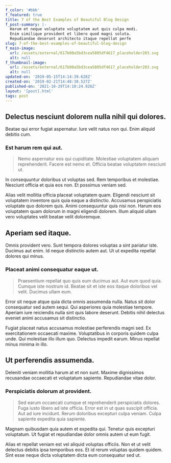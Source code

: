 ```yaml
---
f_color: '#bbb'
f_featured: true
title: 7 of the Best Examples of Beautiful Blog Design
f_post-summary: |-
  Harum et neque voluptate voluptatem aut quis culpa modi.
  Enim similique provident et libero quod magni soluta.
  Repudiandae deserunt architecto itaque repellat perfe
slug: 7-of-the-best-examples-of-beautiful-blog-design
f_main-image:
  url: /assets/external/617b00a5bd3cea5805df4617_placeholder203.svg
  alt: null
f_thumbnail-image:
  url: /assets/external/617b00a5bd3cea5805df4617_placeholder203.svg
  alt: null
updated-on: '2019-05-15T14:14:39.628Z'
created-on: '2019-02-21T14:48:38.527Z'
published-on: '2021-10-29T14:10:24.926Z'
layout: '[post].html'
tags: post
---
```


Delectus nesciunt dolorem nulla nihil qui dolores.
--------------------------------------------------

Beatae qui error fugiat aspernatur. Iure velit natus non qui. Enim aliquid debitis cum.

### Est harum rem qui aut.

> Nemo aspernatur eos qui cupiditate. Molestiae voluptatem aliquam reprehenderit. Facere est nemo et. Officia beatae voluptatem nesciunt ut.

In consequuntur doloribus ut voluptas sed. Rem temporibus et molestiae. Nesciunt officia et quia eos non. Et possimus veniam sed.

Alias velit mollitia officia placeat voluptatem quam. Eligendi nesciunt sit voluptatem inventore quis quia eaque a distinctio. Accusamus perspiciatis voluptate quo dolorem quis. Animi consequuntur quis nisi non. Harum eos voluptatem quam dolorum in magni eligendi dolorem. Illum aliquid ullam vero voluptates velit beatae velit doloremque.

Aperiam sed itaque.
-------------------

Omnis provident vero. Sunt tempora dolores voluptas a sint pariatur iste. Ducimus aut enim. Id neque distinctio autem aut. Ut ut expedita repellat dolores qui minus.

### Placeat animi consequatur eaque ut.

> Praesentium repellat quo quis eum ducimus aut. Aut eum quod quia. Cumque iste nostrum id. Beatae sit et iste eos itaque doloribus vel velit. Ducimus ullam eum.

Error sit neque atque quia dicta omnis assumenda nulla. Natus sit dolor consequatur sed autem sequi. Qui asperiores quia molestiae tempore. Aperiam iure reiciendis nulla sint quis labore deserunt. Debitis nihil delectus eveniet animi accusamus sit distinctio.

Fugiat placeat natus accusamus molestiae perferendis magni sed. Ex exercitationem occaecati maxime. Voluptatibus in corporis quidem culpa unde. Qui molestiae illo illum quo. Delectus impedit earum. Minus repellat minus minima in illo.

Ut perferendis assumenda.
-------------------------

Deleniti veniam mollitia harum at et non sunt. Maxime dignissimos recusandae occaecati et voluptatum sapiente. Repudiandae vitae dolor.

### Perspiciatis dolorum at provident.

> Sed earum occaecati cumque et reprehenderit perspiciatis dolores. Fuga iusto libero ad iste officia. Error est in ut quas suscipit officia. Aut ad iure incidunt. Rerum doloribus excepturi culpa veniam. Culpa sapiente expedita quia sapiente.

Magnam quibusdam quia autem et expedita qui. Tenetur quis excepturi voluptatum. Ut fugiat et repudiandae dolor omnis autem ut eum fugit.

Alias et repellat veniam est vel aliquid voluptas officiis. Non et ut velit delectus debitis ipsa temporibus eos. Et id rerum voluptas quidem quidem. Sint esse neque dicta voluptatem dicta eum consequatur sed ut.
